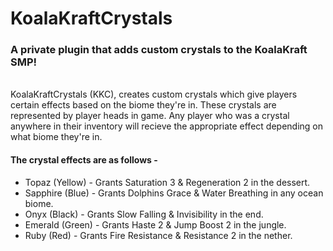 # KoalaKraftCrystals
### A private plugin that adds custom crystals to the KoalaKraft SMP!
<br>
KoalaKraftCrystals (KKC), creates custom crystals which give players certain effects based on the biome they're in.
These crystals are represented by player heads in game. Any player who was a crystal anywhere in their inventory will recieve the appropriate
effect depending on what biome they're in.

#### The crystal effects are as follows - 
<ul>
  <li>Topaz (Yellow) - Grants Saturation 3 & Regeneration 2 in the dessert.</li>
  <li>Sapphire (Blue) - Grants Dolphins Grace & Water Breathing in any ocean biome.</li>
  <li>Onyx (Black) - Grants Slow Falling & Invisibility in the end.</li>
  <li>Emerald (Green) - Grants Haste 2 & Jump Boost 2 in the jungle.</li>
  <li>Ruby (Red) - Grants Fire Resistance & Resistance 2 in the nether.</li>
</ul>
